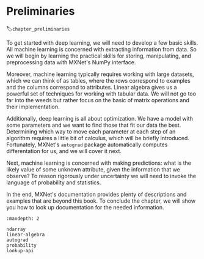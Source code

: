 #  Preliminaries
:label:`chapter_preliminaries`

To get started with deep learning,
we will need to develop a few basic skills.
All machine learning is concerned
with extracting information from data.
So we will begin by learning the practical skills
for storing, manipulating, and preprocessing data with MXNet's NumPy interface.

Moreover, machine learning typically requires
working with large datasets, which we can think of as tables,
where the rows correspond to examples
and the columns correspond to attributes.
Linear algebra gives us a powerful set of techniques
for working with tabular data.
We will not go too far into the weeds but rather focus on the basic
of matrix operations and their implementation.

Additionally, deep learning is all about optimization.
We have a model with some parameters and
we want to find those that fit our data the best.
Determining which way to move each parameter at each step of an algorithm
requires a little bit of calculus, which will be briefly introduced.
Fortunately, MXNet's `autograd` package automatically computes differentation for us,
and we will cover it next.

Next, machine learning is concerned with making predictions:
what is the likely value of some unknown attribute,
given the information that we observe?
To reason rigorously under uncertainty
we will need to invoke the language of probability and statistics.

In the end, MXNet's documentation provides
plenty of descriptions and examples that are beyond this book. 
To conclude the chapter, we will show you how to look up documentation for
the needed information.

```toc
:maxdepth: 2

ndarray
linear-algebra
autograd
probability
lookup-api
```

